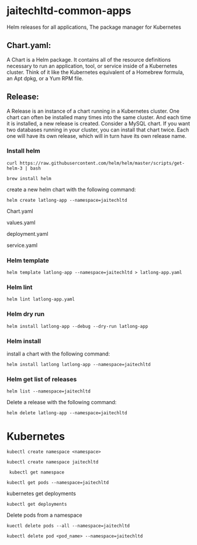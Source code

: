 # jaitechltd-common-apps
Helm  releases for all applications, The package manager for Kubernetes

## Chart.yaml:

A Chart is a Helm package. It contains all of the resource definitions necessary to run an application, tool, or service inside of a Kubernetes cluster. Think of it like the Kubernetes equivalent of a Homebrew formula, an Apt dpkg, or a Yum RPM file.

## Release:

A Release is an instance of a chart running in a Kubernetes cluster. One chart can often be installed many times into the same cluster. And each time it is installed, a new release is created. Consider a MySQL chart. If you want two databases running in your cluster, you can install that chart twice. Each one will have its own release, which will in turn have its own release name.


### Install helm
```shell
curl https://raw.githubusercontent.com/helm/helm/master/scripts/get-helm-3 | bash   
```
```shell
brew install helm
```

create a new helm chart with the following command:

```shell
helm create latlong-app --namespace=jaitechltd
```

Chart.yaml

values.yaml

deployment.yaml

service.yaml


### Helm template

```shell
helm template latlong-app --namespace=jaitechltd > latlong-app.yaml
```

### Helm lint
```shell
helm lint latlong-app.yaml
```

### Helm dry run
```shell
helm install latlong-app --debug --dry-run latlong-app
```

### Helm install

install a chart with the following command:

```shell
helm install latlong latlong-app --namespace=jaitechltd
```

### Helm get list of releases

```shell
helm list --namespace=jaitechltd
```

Delete a release with the following command:

```shell
helm delete latlong-app --namespace=jaitechltd
```

# Kubernetes

```shell
kubectl create namespace <namespace>
```

```shell
kubectl create namespace jaitechltd

```

```shell
 kubectl get namespace
```

```shell
kubectl get pods --namespace=jaitechltd
```

kubernetes get deployments
```shell
kubectl get deployments
```

Delete pods from a namespace

```shell
kuectl delete pods --all --namespace=jaitechltd
```

```shell
kubectl delete pod <pod_name> --namespace=jaitechltd
```



